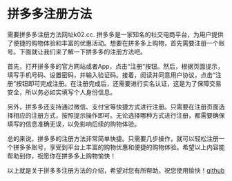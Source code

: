 # 拼多多注册方法

需要拼多多注册方法网址k02.cc. 拼多多是一家知名的社交电商平台，为用户提供了便捷的购物体验和丰富的优惠活动。想要在拼多多上购物，首先需要注册一个账号。下面就让我们来了解一下拼多多的注册方法吧。

首先，打开拼多多的官方网站或者App，点击“注册”按钮。然后，根据页面提示，填写手机号码、设置密码，并输入验证码。接着，阅读并同意用户协议，点击“注册”按钮即可完成注册。在注册完成后，还需要进行实名认证，这是为了保障交易安全，所以务必如实填写个人身份信息。

另外，拼多多还支持通过微信、支付宝等快捷方式进行注册。只需要在注册页面选择相应的注册方式，按照提示操作即可。无论选择哪种方式进行注册，都需要确保填写的信息准确无误，以免影响后续的购物体验。

总的来说，拼多多的注册方法非常简单快捷。只需要几步操作，就可以轻松注册一个拼多多账号，享受到平台上丰富的购物优惠和便捷的购物体验。希望以上内容能帮助到你，祝愿你在拼多多上购物愉快！

以上就是关于拼多多注册方法的介绍，希望对您有所帮助。祝您使用愉快！[github](https://github.com)